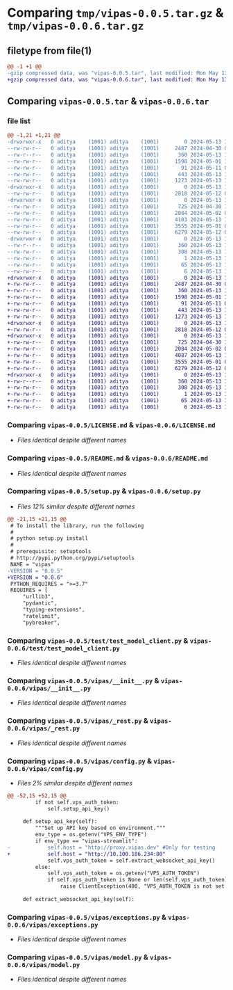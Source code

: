# Comparing `tmp/vipas-0.0.5.tar.gz` & `tmp/vipas-0.0.6.tar.gz`

## filetype from file(1)

```diff
@@ -1 +1 @@
-gzip compressed data, was "vipas-0.0.5.tar", last modified: Mon May 13 11:00:13 2024, max compression
+gzip compressed data, was "vipas-0.0.6.tar", last modified: Mon May 13 11:26:49 2024, max compression
```

## Comparing `vipas-0.0.5.tar` & `vipas-0.0.6.tar`

### file list

```diff
@@ -1,21 +1,21 @@
-drwxrwxr-x   0 aditya    (1001) aditya    (1001)        0 2024-05-13 11:00:13.637679 vipas-0.0.5/
--rw-rw-r--   0 aditya    (1001) aditya    (1001)     2487 2024-04-30 05:46:43.000000 vipas-0.0.5/LICENSE.md
--rw-r--r--   0 aditya    (1001) aditya    (1001)      360 2024-05-13 11:00:13.637679 vipas-0.0.5/PKG-INFO
--rw-rw-r--   0 aditya    (1001) aditya    (1001)     1598 2024-05-01 12:56:58.000000 vipas-0.0.5/README.md
--rw-rw-r--   0 aditya    (1001) aditya    (1001)       91 2024-05-11 09:29:37.000000 vipas-0.0.5/pyproject.toml
--rw-rw-r--   0 aditya    (1001) aditya    (1001)      443 2024-05-13 11:00:13.637679 vipas-0.0.5/setup.cfg
--rw-rw-r--   0 aditya    (1001) aditya    (1001)     1273 2024-05-13 10:59:36.000000 vipas-0.0.5/setup.py
-drwxrwxr-x   0 aditya    (1001) aditya    (1001)        0 2024-05-13 11:00:13.633679 vipas-0.0.5/test/
--rw-rw-r--   0 aditya    (1001) aditya    (1001)     2818 2024-05-12 09:48:23.000000 vipas-0.0.5/test/test_model_client.py
-drwxrwxr-x   0 aditya    (1001) aditya    (1001)        0 2024-05-13 11:00:13.633679 vipas-0.0.5/vipas/
--rw-rw-r--   0 aditya    (1001) aditya    (1001)      725 2024-04-30 15:42:34.000000 vipas-0.0.5/vipas/__init__.py
--rw-rw-r--   0 aditya    (1001) aditya    (1001)     2084 2024-05-02 09:27:49.000000 vipas-0.0.5/vipas/_rest.py
--rw-rw-r--   0 aditya    (1001) aditya    (1001)     4103 2024-05-13 10:59:16.000000 vipas-0.0.5/vipas/config.py
--rw-rw-r--   0 aditya    (1001) aditya    (1001)     3555 2024-05-01 08:36:27.000000 vipas-0.0.5/vipas/exceptions.py
--rw-rw-r--   0 aditya    (1001) aditya    (1001)     6279 2024-05-12 09:47:51.000000 vipas-0.0.5/vipas/model.py
-drwxrwxr-x   0 aditya    (1001) aditya    (1001)        0 2024-05-13 11:00:13.633679 vipas-0.0.5/vipas.egg-info/
--rw-r--r--   0 aditya    (1001) aditya    (1001)      360 2024-05-13 11:00:13.000000 vipas-0.0.5/vipas.egg-info/PKG-INFO
--rw-rw-r--   0 aditya    (1001) aditya    (1001)      308 2024-05-13 11:00:13.000000 vipas-0.0.5/vipas.egg-info/SOURCES.txt
--rw-rw-r--   0 aditya    (1001) aditya    (1001)        1 2024-05-13 11:00:13.000000 vipas-0.0.5/vipas.egg-info/dependency_links.txt
--rw-rw-r--   0 aditya    (1001) aditya    (1001)       65 2024-05-13 11:00:13.000000 vipas-0.0.5/vipas.egg-info/requires.txt
--rw-rw-r--   0 aditya    (1001) aditya    (1001)        6 2024-05-13 11:00:13.000000 vipas-0.0.5/vipas.egg-info/top_level.txt
+drwxrwxr-x   0 aditya    (1001) aditya    (1001)        0 2024-05-13 11:26:49.680305 vipas-0.0.6/
+-rw-rw-r--   0 aditya    (1001) aditya    (1001)     2487 2024-04-30 05:46:43.000000 vipas-0.0.6/LICENSE.md
+-rw-r--r--   0 aditya    (1001) aditya    (1001)      360 2024-05-13 11:26:49.680305 vipas-0.0.6/PKG-INFO
+-rw-rw-r--   0 aditya    (1001) aditya    (1001)     1598 2024-05-01 12:56:58.000000 vipas-0.0.6/README.md
+-rw-rw-r--   0 aditya    (1001) aditya    (1001)       91 2024-05-11 09:29:37.000000 vipas-0.0.6/pyproject.toml
+-rw-rw-r--   0 aditya    (1001) aditya    (1001)      443 2024-05-13 11:26:49.680305 vipas-0.0.6/setup.cfg
+-rw-rw-r--   0 aditya    (1001) aditya    (1001)     1273 2024-05-13 11:26:11.000000 vipas-0.0.6/setup.py
+drwxrwxr-x   0 aditya    (1001) aditya    (1001)        0 2024-05-13 11:26:49.680305 vipas-0.0.6/test/
+-rw-rw-r--   0 aditya    (1001) aditya    (1001)     2818 2024-05-12 09:48:23.000000 vipas-0.0.6/test/test_model_client.py
+drwxrwxr-x   0 aditya    (1001) aditya    (1001)        0 2024-05-13 11:26:49.680305 vipas-0.0.6/vipas/
+-rw-rw-r--   0 aditya    (1001) aditya    (1001)      725 2024-04-30 15:42:34.000000 vipas-0.0.6/vipas/__init__.py
+-rw-rw-r--   0 aditya    (1001) aditya    (1001)     2084 2024-05-02 09:27:49.000000 vipas-0.0.6/vipas/_rest.py
+-rw-rw-r--   0 aditya    (1001) aditya    (1001)     4087 2024-05-13 11:20:04.000000 vipas-0.0.6/vipas/config.py
+-rw-rw-r--   0 aditya    (1001) aditya    (1001)     3555 2024-05-01 08:36:27.000000 vipas-0.0.6/vipas/exceptions.py
+-rw-rw-r--   0 aditya    (1001) aditya    (1001)     6279 2024-05-12 09:47:51.000000 vipas-0.0.6/vipas/model.py
+drwxrwxr-x   0 aditya    (1001) aditya    (1001)        0 2024-05-13 11:26:49.680305 vipas-0.0.6/vipas.egg-info/
+-rw-r--r--   0 aditya    (1001) aditya    (1001)      360 2024-05-13 11:26:49.000000 vipas-0.0.6/vipas.egg-info/PKG-INFO
+-rw-rw-r--   0 aditya    (1001) aditya    (1001)      308 2024-05-13 11:26:49.000000 vipas-0.0.6/vipas.egg-info/SOURCES.txt
+-rw-rw-r--   0 aditya    (1001) aditya    (1001)        1 2024-05-13 11:26:49.000000 vipas-0.0.6/vipas.egg-info/dependency_links.txt
+-rw-rw-r--   0 aditya    (1001) aditya    (1001)       65 2024-05-13 11:26:49.000000 vipas-0.0.6/vipas.egg-info/requires.txt
+-rw-rw-r--   0 aditya    (1001) aditya    (1001)        6 2024-05-13 11:26:49.000000 vipas-0.0.6/vipas.egg-info/top_level.txt
```

### Comparing `vipas-0.0.5/LICENSE.md` & `vipas-0.0.6/LICENSE.md`

 * *Files identical despite different names*

### Comparing `vipas-0.0.5/README.md` & `vipas-0.0.6/README.md`

 * *Files identical despite different names*

### Comparing `vipas-0.0.5/setup.py` & `vipas-0.0.6/setup.py`

 * *Files 12% similar despite different names*

```diff
@@ -21,15 +21,15 @@
 # To install the library, run the following
 #
 # python setup.py install
 #
 # prerequisite: setuptools
 # http://pypi.python.org/pypi/setuptools
 NAME = "vipas"
-VERSION = "0.0.5"
+VERSION = "0.0.6"
 PYTHON_REQUIRES = ">=3.7"
 REQUIRES = [
     "urllib3",
     "pydantic",
     "typing-extensions",
     "ratelimit",
     "pybreaker",
```

### Comparing `vipas-0.0.5/test/test_model_client.py` & `vipas-0.0.6/test/test_model_client.py`

 * *Files identical despite different names*

### Comparing `vipas-0.0.5/vipas/__init__.py` & `vipas-0.0.6/vipas/__init__.py`

 * *Files identical despite different names*

### Comparing `vipas-0.0.5/vipas/_rest.py` & `vipas-0.0.6/vipas/_rest.py`

 * *Files identical despite different names*

### Comparing `vipas-0.0.5/vipas/config.py` & `vipas-0.0.6/vipas/config.py`

 * *Files 2% similar despite different names*

```diff
@@ -52,15 +52,15 @@
         if not self.vps_auth_token:
             self.setup_api_key()
 
     def setup_api_key(self):
         """Set up API key based on environment."""
         env_type = os.getenv("VPS_ENV_TYPE")
         if env_type == "vipas-streamlit":
-            self.host = "http://proxy.vipas.dev" #Only for testing 
+            self.host = "http://10.100.186.234:80" 
             self.vps_auth_token = self.extract_websocket_api_key()
         else:
             self.vps_auth_token = os.getenv("VPS_AUTH_TOKEN")
             if self.vps_auth_token is None or len(self.vps_auth_token) == 0:
                 raise ClientException(400, "VPS_AUTH_TOKEN is not set in the environment variables or it is empty")
 
     def extract_websocket_api_key(self):
```

### Comparing `vipas-0.0.5/vipas/exceptions.py` & `vipas-0.0.6/vipas/exceptions.py`

 * *Files identical despite different names*

### Comparing `vipas-0.0.5/vipas/model.py` & `vipas-0.0.6/vipas/model.py`

 * *Files identical despite different names*


